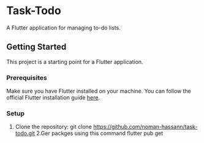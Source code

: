 # Task-Todo

A Flutter application for managing to-do lists.

## Getting Started

This project is a starting point for a Flutter application.

### Prerequisites

Make sure you have Flutter installed on your machine. You can follow the official Flutter installation guide [here](https://docs.flutter.dev/get-started/install).

### Setup

1. Clone the repository:
   git clone https://github.com/noman-hassann/task-todo.git
2.Ger packges using this command
  flutter pub get



